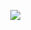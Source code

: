 <p align="center">
 <img src=https://cdn.discordapp.com/attachments/1299947176805400667/1382893155552071811/sunshinelinyuxi_on_X.jpg?ex=684ccf1d&is=684b7d9d&hm=839a5e054c467ea70d4a3d3dcefe7ee20a33f3a40709814f9b6237eee7897df2&>
